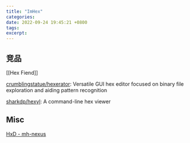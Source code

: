 ```yaml
---
title: "ImHex"
categories: 
date: 2022-09-24 19:45:21 +0800
tags: 
excerpt: 
---
```





## 竞品

[[Hex Fiend]]


[crumblingstatue/hexerator](https://github.com/crumblingstatue/hexerator): Versatile GUI hex editor focused on binary file exploration and aiding pattern recognition

[sharkdp/hexyl](https://github.com/sharkdp/hexyl): A command-line hex viewer


## Misc

[HxD - mh-nexus](https://mh-nexus.de/en/programs.php)


